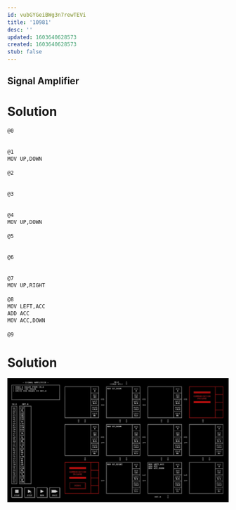 ```yaml
---
id: vubGYGeiBWg3n7rewTEVi
title: '10981'
desc: ''
updated: 1603640628573
created: 1603640628573
stub: false
---
```

## Signal Amplifier

# Solution

```
@0


@1
MOV UP,DOWN

@2


@3


@4
MOV UP,DOWN

@5


@6


@7
MOV UP,RIGHT

@8
MOV LEFT,ACC
ADD ACC
MOV ACC,DOWN

@9
```

# Solution

![](/assets/images/2020-10-25-21-46-17.png)

